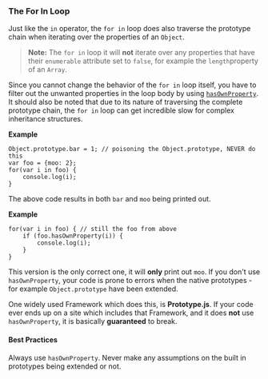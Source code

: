 ### The For In Loop

Just like the `in` operator, the `for in` loop does also traverse the prototype
chain when iterating over the properties of an `Object`.

> **Note:** The `for in` loop it will **not** iterate over any properties that have
> their `enumerable` attribute set to `false`, for example the `length`property of 
> an `Array`.

Since you cannot change the behavior of the `for in` loop itself, you have to
filter out the unwanted properties in the loop body by using 
[`hasOwnProperty`](#hasownproperty). It should also be noted that due to its
nature of traversing the complete prototype chain, the `for in` loop can get
incredible slow for complex inheritance structures.

**Example**

    Object.prototype.bar = 1; // poisoning the Object.prototype, NEVER do this
    var foo = {moo: 2};
    for(var i in foo) {
        console.log(i);
    }

The above code results in both `bar` and `moo` being printed out.

**Example**

    for(var i in foo) { // still the foo from above
        if (foo.hasOwnProperty(i)) {
            console.log(i);
        }
    }

This version is the only correct one, it will **only** print out `moo`. If you 
don't use  `hasOwnProperty`, your code is prone to errors when the native 
prototypes - for example `Object.prototype` have been extended.

One widely used Framework which does this, is **Prototype.js**. If your code ever
ends up on a site which includes that Framework, and it does **not** use
`hasOwnProperty`, it is basically **guaranteed** to break.

#### Best Practices
Always use `hasOwnProperty`. Never make any assumptions on the built in 
prototypes being extended or not. 

